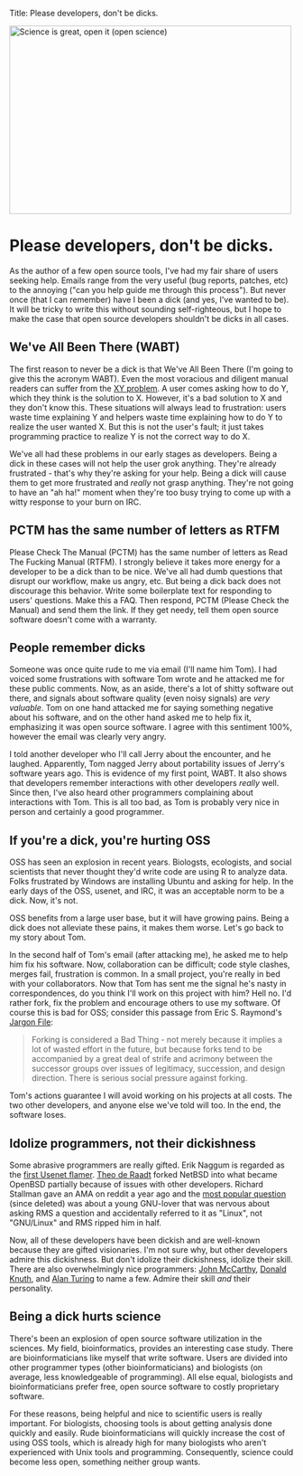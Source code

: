 Title: Please developers, don't be dicks.


<a href="http://www.flickr.com/photos/mclapics/6121420214/"
title="Science is great, open it (open science) by mclapics, on
Flickr"><img
src="http://farm7.staticflickr.com/6188/6121420214_7f4fe7200a.jpg"
width="500" height="333" alt="Science is great, open it (open
science)"></a>

# Please developers, don't be dicks.


As the author of a few open source tools, I've had my fair share of
users seeking help. Emails range from the very useful (bug reports,
patches, etc) to the annoying ("can you help guide me through this
process"). But never once (that I can remember) have I been a dick
(and yes, I've wanted to be). It will be tricky to write this without
sounding self-righteous, but I hope to make the case that open source
developers shouldn't be dicks in all cases.

## We've All Been There (WABT)

The first reason to never be a dick is that We've All Been There (I'm
going to give this the acronym WABT). Even the most voracious and
diligent manual readers can suffer from the [XY
problem](http://www.perlmonks.org/?node_id=542341). A user comes
asking how to do Y, which they think is the solution to X. However,
it's a bad solution to X and they don't know this. These situations
will always lead to frustration: users waste time explaining Y and
helpers waste time explaining how to do Y to realize the user wanted
X. But this is not the user's fault; it just takes programming
practice to realize Y is not the correct way to do X.

We've all had these problems in our early stages as developers. Being
a dick in these cases will not help the user grok anything. They're
already frustrated - that's why they're asking for your help. Being a
dick will cause them to get more frustrated and *really* not grasp
anything. They're not going to have an "ah ha!" moment when they're
too busy trying to come up with a witty response to your burn on IRC.

## PCTM has the same number of letters as RTFM

Please Check The Manual (PCTM) has the same number of letters as Read
The Fucking Manual (RTFM). I strongly believe it takes more energy for
a developer to be a dick than to be nice. We've all had dumb questions
that disrupt our workflow, make us angry, etc. But being a dick back
does not discourage this behavior. Write some boilerplate text for
responding to users' questions. Make this a FAQ. Then respond, PCTM
(Please Check the Manual) and send them the link. If they get needy,
tell them open source software doesn't come with a warranty.

## People remember dicks

Someone was once quite rude to me via email (I'll name him Tom). I had
voiced some frustrations with software Tom wrote and he attacked me
for these public comments. Now, as an aside, there's a lot of shitty
software out there, and signals about software quality (even noisy
signals) are *very valuable*. Tom on one hand attacked me for saying
something negative about his software, and on the other hand asked me
to help fix it, emphasizing it was open source software. I agree with
this sentiment 100%, however the email was clearly very angry.

I told another developer who I'll call Jerry about the encounter, and
he laughed. Apparently, Tom nagged Jerry about portability issues of
Jerry's software years ago. This is evidence of my first point,
WABT. It also shows that developers remember interactions with other
developers *really* well. Since then, I've also heard other
programmers complaining about interactions with Tom. This is all too
bad, as Tom is probably very nice in person and certainly a good
programmer.

## If you're a dick, you're hurting OSS

OSS has seen an explosion in recent years. Biologsts, ecologists, and
social scientists that never thought they'd write code are using R to
analyze data. Folks frustrated by Windows are installing Ubuntu and
asking for help. In the early days of the OSS, usenet, and IRC, it was
an acceptable norm to be a dick. Now, it's not.

OSS benefits from a large user base, but it will have growing
pains. Being a dick does not alleviate these pains, it makes them
worse. Let's go back to my story about Tom. 

In the second half of Tom's email (after attacking me), he asked me to
help him fix his software. Now, collaboration can be difficult; code
style clashes, merges fail, frustration is common. In a small project,
you're really in bed with your collaborators. Now that Tom has sent me
the signal he's nasty in correspondences, do you think I'll work on
this project with him? Hell no. I'd rather fork, fix the problem and
encourage others to use my software. Of course this is bad for OSS;
consider this passage from Eric S. Raymond's [Jargon
File](http://catb.org/jargon/html/F/forked.html):

> Forking is considered a Bad Thing - not merely because it implies a
> lot of wasted effort in the future, but because forks tend to be
> accompanied by a great deal of strife and acrimony between the
> successor groups over issues of legitimacy, succession, and design
> direction. There is serious social pressure against forking.

Tom's actions guarantee I will avoid working on his projects at all
costs. The two other developers, and anyone else we've told will
too. In the end, the software loses.

## Idolize programmers, not their dickishness

Some abrasive programmers are really gifted. Erik Naggum is regarded
as the [first Usenet
flamer](http://en.wikipedia.org/wiki/Erik_Naggum#Controversy). [Theo
de Raadt](http://en.wikipedia.org/wiki/Theo_de_raadt) forked NetBSD
into what became OpenBSD partially because of issues with other
developers. Richard Stallman gave an AMA on reddit a year ago and the
[most popular
question](http://www.reddit.com/r/gnu/comments/c8rrk/rms_ama/) (since
deleted) was about a young GNU-lover that was nervous about asking RMS
a question and accidentally referred to it as "Linux", not "GNU/Linux"
and RMS ripped him in half.

Now, all of these developers have been dickish and are well-known
because they are gifted visionaries. I'm not sure why, but other
developers admire this dickishness. But don't idolize their
dickishness, idolize their skill. There are also overwhelmingly nice
programmers:
[John McCarthy][1],
[Donald Knuth](http://en.wikipedia.org/wiki/Donald_Knuth), and
[Alan Turing](http://en.wikipedia.org/wiki/Alan_Turing) to name a
few. Admire their skill *and* their personality.

[1]: http://en.wikipedia.org/wiki/John_McCarthy_(computer_scientist)

## Being a dick hurts science

There's been an explosion of open source software utilization in the
sciences. My field, bioinformatics, provides an interesting case
study. There are bioinformaticians like myself that write
software. Users are divided into other programmer types (other
bioinformaticians) and biologists (on average, less knowledgeable of
programming). All else equal, biologists and bioinformaticians prefer
free, open source software to costly proprietary software.

For these reasons, being helpful and nice to scientific users is
really important. For biologists, choosing tools is about getting
analysis done quickly and easily. Rude bioinformaticians will quickly
increase the cost of using OSS tools, which is already high for many
biologists who aren't experienced with Unix tools and
programming. Consequently, science could become less open, something
neither group wants.


